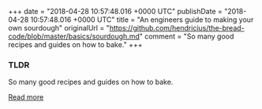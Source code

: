 +++
date = "2018-04-28 10:57:48.016 +0000 UTC"
publishDate = "2018-04-28 10:57:48.016 +0000 UTC"
title = "An engineers guide to making your own sourdough"
originalUrl = "https://github.com/hendricius/the-bread-code/blob/master/basics/sourdough.md"
comment = "So many good recipes and guides on how to bake."
+++

### TLDR

So many good recipes and guides on how to bake.

[Read more](https://github.com/hendricius/the-bread-code/blob/master/basics/sourdough.md)
